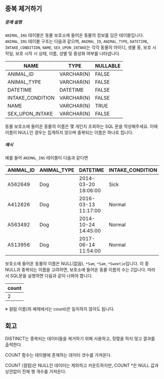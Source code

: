 ## 중복 제거하기

##### 문제 설명

`ANIMAL_INS` 테이블은 동물 보호소에 들어온 동물의 정보를 담은 테이블입니다. `ANIMAL_INS` 테이블 구조는 다음과 같으며, `ANIMAL_ID`, `ANIMAL_TYPE`, `DATETIME`, `INTAKE_CONDITION`, `NAME`, `SEX_UPON_INTAKE`는 각각 동물의 아이디, 생물 종, 보호 시작일, 보호 시작 시 상태, 이름, 성별 및 중성화 여부를 나타냅니다.

| NAME             | TYPE       | NULLABLE |
| ---------------- | ---------- | -------- |
| ANIMAL_ID        | VARCHAR(N) | FALSE    |
| ANIMAL_TYPE      | VARCHAR(N) | FALSE    |
| DATETIME         | DATETIME   | FALSE    |
| INTAKE_CONDITION | VARCHAR(N) | FALSE    |
| NAME             | VARCHAR(N) | TRUE     |
| SEX_UPON_INTAKE  | VARCHAR(N) | FALSE    |

동물 보호소에 들어온 동물의 이름은 몇 개인지 조회하는 SQL 문을 작성해주세요. 이때 이름이 NULL인 경우는 집계하지 않으며 중복되는 이름은 하나로 칩니다.

##### 예시

예를 들어 `ANIMAL_INS` 테이블이 다음과 같다면

| ANIMAL_ID | ANIMAL_TYPE | DATETIME            | INTAKE_CONDITION | NAME     | SEX_UPON_INTAKE |
| --------- | ----------- | ------------------- | ---------------- | -------- | --------------- |
| A562649   | Dog         | 2014-03-20 18:06:00 | Sick             | NULL     | Spayed Female   |
| A412626   | Dog         | 2016-03-13 11:17:00 | Normal           | *Sam     | Neutered Male   |
| A563492   | Dog         | 2014-10-24 14:45:00 | Normal           | *Sam     | Neutered Male   |
| A513956   | Dog         | 2017-06-14 11:54:00 | Normal           | *Sweetie | Spayed Female   |

보호소에 들어온 동물의 이름은 NULL(없음), `*Sam`, `*Sam`, `*Sweetie`입니다. 이 중 NULL과 중복되는 이름을 고려하면, 보호소에 들어온 동물 이름의 수는 2입니다. 따라서 SQL문을 실행하면 다음과 같이 나와야 합니다.

| count |
| ----- |
| 2     |

※ 컬럼 이름(위 예제에서는 count)은 일치하지 않아도 됩니다.

## 회고

DISTINCT는 중복되는 데이터들을 제거하기 위해 사용하고, 정렬을 하지 않고 결과를 출력한다.

COUNT 함수는 테이블에 존재하는 데이터 갯수를 가져온다.

COUNT (컬럼)은 NULL인 데이터는 제외하고 카운트하지만,  COUNT *은 NULL 값과 상관없이 전체 행 개수를 가져온다.